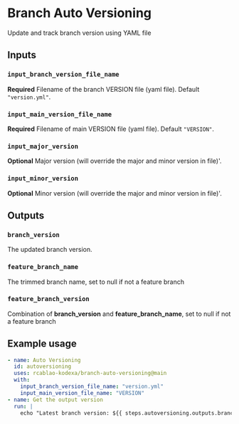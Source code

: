 # Branch Auto Versioning

Update and track branch version using YAML file

## Inputs

### `input_branch_version_file_name`

**Required** Filename of the branch VERSION file (yaml file). Default `"version.yml"`.

### `input_main_version_file_name`

**Required** Filename of main VERSION file (yaml file). Default `"VERSION"`.

### `input_major_version`

**Optional** Major version (will override the major and minor version in file)'.

### `input_minor_version`

**Optional** Minor version (will override the major and minor version in file)'.

## Outputs

### `branch_version`

The updated branch version.

### `feature_branch_name`

The trimmed branch name, set to null if not a feature branch

### `feature_branch_version`

Combination of **branch_version** and **feature_branch_name**, set to null if not a feature branch

## Example usage

```yaml
- name: Auto Versioning
  id: autoversioning
  uses: rcablao-kodexa/branch-auto-versioning@main
  with:
    input_branch_version_file_name: "version.yml"
    input_main_version_file_name: "VERSION"
- name: Get the output version
  run: |
    echo "Latest branch version: ${{ steps.autoversioning.outputs.branch_version }}"
```

